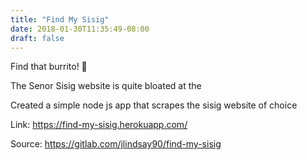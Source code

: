```yaml
---
title: "Find My Sisig"
date: 2018-01-30T11:35:49-08:00
draft: false
---
```


Find that burrito! 🌯

The Senor Sisig website is quite bloated at the

Created a simple node js app that scrapes the sisig website of choice

Link: <https://find-my-sisig.herokuapp.com/>

Source: <https://gitlab.com/jlindsay90/find-my-sisig>
